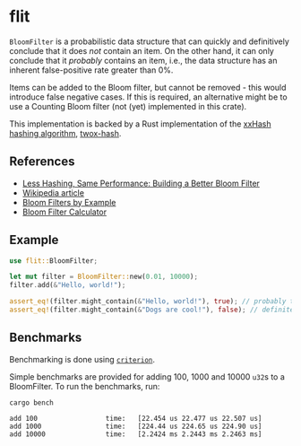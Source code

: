 # flit

`BloomFilter` is a probabilistic data structure that can quickly and definitively conclude that it does
*not* contain an item. On the other hand, it can only conclude that it *probably* contains an
item, i.e., the data structure has an inherent false-positive rate greater than 0%.

Items can be added to the Bloom filter, but cannot be removed - this would introduce false
negative cases. If this is required, an alternative might be to use a Counting Bloom filter
(not (yet) implemented in this crate).

This implementation is backed by a Rust implementation of the [xxHash hashing algorithm](https://github.com/Cyan4973/xxHash), [twox-hash](https://crates.io/crates/twox-hash).

## References
- [Less Hashing, Same Performance: Building a Better Bloom Filter](https://www.eecs.harvard.edu/~michaelm/postscripts/rsa2008.pdf)
- [Wikipedia article](https://en.wikipedia.org/wiki/Bloom_filter)
- [Bloom Filters by Example](https://llimllib.github.io/bloomfilter-tutorial/)
- [Bloom Filter Calculator](https://hur.st/bloomfilter/)
 
## Example
```rust
use flit::BloomFilter;

let mut filter = BloomFilter::new(0.01, 10000);
filter.add(&"Hello, world!");

assert_eq!(filter.might_contain(&"Hello, world!"), true); // probably true
assert_eq!(filter.might_contain(&"Dogs are cool!"), false); // definitely false!
```

## Benchmarks

Benchmarking is done using [`criterion`](https://crates.io/crates/criterion).

Simple benchmarks are provided for adding 100, 1000 and 10000 `u32`s to a BloomFilter. To run the benchmarks, run:
```
cargo bench

add 100                 time:   [22.454 us 22.477 us 22.507 us]
add 1000                time:   [224.44 us 224.65 us 224.90 us]
add 10000               time:   [2.2424 ms 2.2443 ms 2.2463 ms]
```
